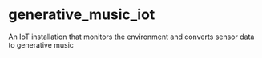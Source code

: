 # generative_music_iot
An IoT installation that monitors the environment and converts sensor data to generative music 
